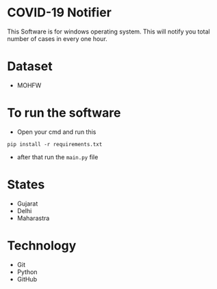 # COVID-19 Notifier
This Software is for windows operating system. This will notify you total number of cases in every one hour.

# Dataset
* MOHFW

# To run the software
* Open your cmd and run this

`pip install -r requirements.txt`

* after that run the `main.py` file

# States
* Gujarat
* Delhi
* Maharastra

# Technology
* Git
* Python
* GitHub
